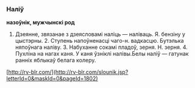 ### Наліў
**назоўнік, мужчынскі род**

1. Дзеянне, звязанае з дзеясловамі наліць — наліваць. Я. бензіну у цыстэрны. 2. Ступень напоўненасці чаго-н. вадкасцю. Бутэлька няпоўнага наліву. 3. Набуханне сокамі пладоў, зерня. Н. зерня. 4. Пухліна на нагах каня. У каня ўзніклі налівы.Белы наліў — гатунак ранніх яблыкаў белага колеру.

<a rel="author">[http://rv-blr.com/](http://rv-blr.com/slounik.jsp?letterId=0&maskId=0&pageId=1802)</a>
